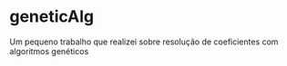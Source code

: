 # geneticAlg
Um pequeno trabalho que realizei sobre resolução de coeficientes com algoritmos genéticos
